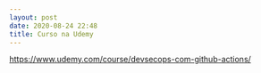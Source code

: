 ```yaml
---
layout: post
date: 2020-08-24 22:48
title: Curso na Udemy 
---
```


https://www.udemy.com/course/devsecops-com-github-actions/

